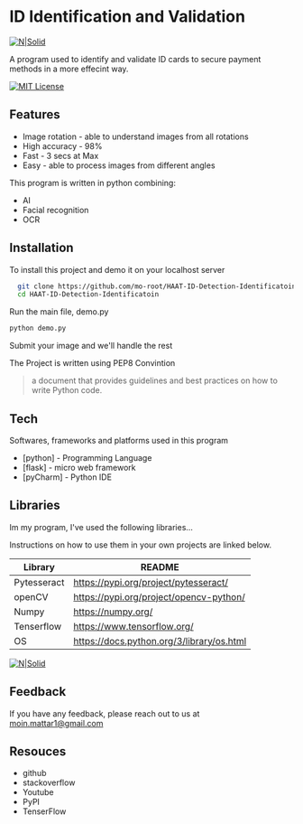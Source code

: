 
# ID Identification and Validation

[![N|Solid](https://elections.pottcounty-ia.gov/images/news/voter_id_and_election_law_changes_49502.jpg)](https://github.com/mo-root/HAAT-ID-Detection-Identificatoin.git)



A program used to identify and validate ID cards to secure payment methods in a more effecint way.


[![MIT License](https://img.shields.io/badge/License-MIT-green.svg)](https://choosealicense.com/licenses/mit/)

## Features

- Image rotation - able to understand images from all rotations
- High accuracy - 98%
- Fast - 3 secs at Max
- Easy - able to process images from different angles


This program is written in python combining:
- AI
- Facial recognition
- OCR



## Installation

To install this project and demo it on your localhost server
```bash
  git clone https://github.com/mo-root/HAAT-ID-Detection-Identificatoin.git
  cd HAAT-ID-Detection-Identificatoin
```
Run the main file, demo.py
```bash
python demo.py
```
Submit your image and we'll handle the rest

The Project is written using PEP8 Convintion
 > a document that provides guidelines and best practices on how to write Python code.
## Tech 
Softwares, frameworks and platforms used in this program 
- [python] - Programming Language
- [flask] -  micro web framework
- [pyCharm] - Python IDE

## Libraries
Im my program, I've used the following libraries...

Instructions on how to use them in your own projects are linked below.

| Library | README |
| ------ | ------ |
| Pytesseract | https://pypi.org/project/pytesseract/ |
| openCV | https://pypi.org/project/opencv-python/ |
| Numpy | https://numpy.org/ |
| Tenserflow | https://www.tensorflow.org/ |
| OS | https://docs.python.org/3/library/os.html| 

[![N|Solid](https://miro.medium.com/max/500/1*37N7BHNaEsXPaerNQ8wBdA.png)](https://www.tensorflow.org/)

## Feedback

If you have any feedback, please reach out to us at moin.mattar1@gmail.com


## Resouces
- github 
- stackoverflow 
- Youtube
- PyPI
- TenserFlow

